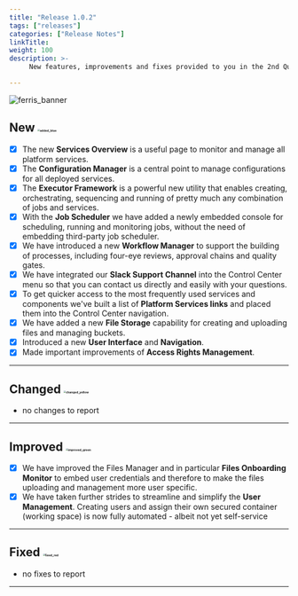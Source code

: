 ```yaml
---
title: "Release 1.0.2"
tags: ["releases"] 
categories: ["Release Notes"]
linkTitle:
weight: 100
description: >-
     New features, improvements and fixes provided to you in the 2nd Quarter of 2021.

---
```


![ferris_banner](/images/ferris_banner.png)



## New <img src="/images/added_blue.png" alt="added_blue" style="zoom:25%;" />

- [x] The new **Services Overview** is a useful page to monitor and manage all platform services. 
- [x] The **Configuration Manager** is a central point to manage configurations for all deployed services.
- [x] The **Executor Framework** is a powerful new utility that enables creating, orchestrating, sequencing and running of pretty much any combination of jobs and services.
- [x] With the **Job Scheduler** we have added a newly embedded console for scheduling, running and monitoring jobs, without the need of embedding third-party job scheduler.
- [x] We have introduced a new **Workflow Manager** to support the building of processes, including four-eye reviews, approval chains and quality gates.
- [x] We have integrated our **Slack Support Channel** into the Control Center menu so that you can contact us directly and easily with your questions.
- [x] To get quicker access to the most frequently used services and components we've  built a list of **Platform Services links** and placed them into the Control Center navigation.
- [x] We have added a new **File Storage** capability for creating and uploading files and managing buckets.
- [x] Introduced a new **User Interface** and **Navigation**.  
- [x] Made important improvements of **Access Rights Management**.

---

## Changed <img src="/images/changed_yellow.png" alt="changed_yellow" style="zoom:25%;" />

- no changes to report

---

## Improved <img src="/images/improved_green.png" alt="improved_green" style="zoom:25%;" />

- [x] We have improved the Files Manager and in particular **Files Onboarding Monitor** to embed user credentials and therefore to make the files uploading and management more user specific.
- [x] We have taken further strides to streamline and simplify the **User Management**. Creating users and assign their own secured container (working space) is now fully automated - albeit not yet self-service 

---

## Fixed <img src="/images/fixed_red.png" alt="fixed_red" style="zoom:25%;" />

- no fixes to report

---




